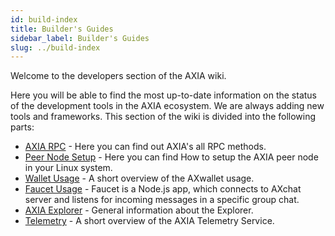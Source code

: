 ```yaml
---
id: build-index
title: Builder's Guides
sidebar_label: Builder's Guides
slug: ../build-index
---
```


Welcome to the developers section of the AXIA wiki.

Here you will be able to find the most up-to-date information on the status of the development tools in the AXIA ecosystem. We are always adding new tools and frameworks.
This section of the wiki is divided into the following parts:



- [AXIA RPC](build-pdk) -  Here you can find out AXIA's all RPC methods.
- [Peer Node Setup](build-build-with-AXIA) - Here you can find How to setup the AXIA peer node in your Linux system.
- [Wallet Usage](build-storage) -  A short overview of the AXwallet usage.
- [Faucet Usage](build-smart-contracts) - Faucet is a Node.js app, which connects to AXchat server and listens for incoming messages in a specific group chat.
- [AXIA Explorer](build-oracle) - General information about the Explorer.
- [Telemetry](build-wallets) - A short overview of the AXIA Telemetry Service.
